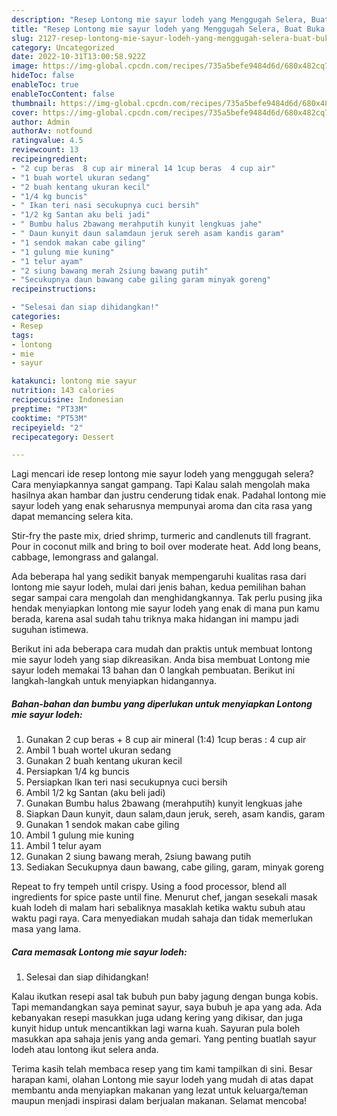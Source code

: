 ```yaml
---
description: "Resep Lontong mie sayur lodeh yang Menggugah Selera, Buat Buka Puasa Enak Banget"
title: "Resep Lontong mie sayur lodeh yang Menggugah Selera, Buat Buka Puasa Enak Banget"
slug: 2127-resep-lontong-mie-sayur-lodeh-yang-menggugah-selera-buat-buka-puasa-enak-banget
category: Uncategorized
date: 2022-10-31T13:00:58.922Z
image: https://img-global.cpcdn.com/recipes/735a5befe9484d6d/680x482cq70/lontong-mie-sayur-lodeh-foto-resep-utama.jpg
hideToc: false
enableToc: true
enableTocContent: false
thumbnail: https://img-global.cpcdn.com/recipes/735a5befe9484d6d/680x482cq70/lontong-mie-sayur-lodeh-foto-resep-utama.jpg
cover: https://img-global.cpcdn.com/recipes/735a5befe9484d6d/680x482cq70/lontong-mie-sayur-lodeh-foto-resep-utama.jpg
author: Admin
authorAv: notfound
ratingvalue: 4.5
reviewcount: 13
recipeingredient:
- "2 cup beras  8 cup air mineral 14 1cup beras  4 cup air"
- "1 buah wortel ukuran sedang"
- "2 buah kentang ukuran kecil"
- "1/4 kg buncis"
- " Ikan teri nasi secukupnya cuci bersih"
- "1/2 kg Santan aku beli jadi"
- " Bumbu halus 2bawang merahputih kunyit lengkuas jahe"
- " Daun kunyit daun salamdaun jeruk sereh asam kandis garam"
- "1 sendok makan cabe giling"
- "1 gulung mie kuning"
- "1 telur ayam"
- "2 siung bawang merah 2siung bawang putih"
- "Secukupnya daun bawang cabe giling garam minyak goreng"
recipeinstructions:

- "Selesai dan siap dihidangkan!"
categories:
- Resep
tags:
- lontong
- mie
- sayur

katakunci: lontong mie sayur 
nutrition: 143 calories
recipecuisine: Indonesian
preptime: "PT33M"
cooktime: "PT53M"
recipeyield: "2"
recipecategory: Dessert

---
```



Lagi mencari ide resep lontong mie sayur lodeh yang menggugah selera? Cara menyiapkannya sangat gampang. Tapi Kalau salah mengolah maka hasilnya akan hambar dan justru cenderung tidak enak. Padahal lontong mie sayur lodeh yang enak seharusnya mempunyai aroma dan cita rasa yang dapat memancing selera kita.


Stir-fry the paste mix, dried shrimp, turmeric and candlenuts till fragrant. Pour in coconut milk and bring to boil over moderate heat. Add long beans, cabbage, lemongrass and galangal.

Ada beberapa hal yang sedikit banyak mempengaruhi kualitas rasa dari lontong mie sayur lodeh, mulai dari jenis bahan, kedua pemilihan bahan segar sampai cara mengolah dan menghidangkannya. Tak perlu pusing jika hendak menyiapkan lontong mie sayur lodeh yang enak di mana pun kamu berada, karena asal sudah tahu triknya maka hidangan ini mampu jadi suguhan istimewa.


Berikut ini ada beberapa cara mudah dan praktis untuk membuat lontong mie sayur lodeh yang siap dikreasikan. Anda bisa membuat Lontong mie sayur lodeh memakai 13 bahan dan 0 langkah pembuatan. Berikut ini langkah-langkah untuk menyiapkan hidangannya.

<!--inarticleads1-->

##### Bahan-bahan dan bumbu yang diperlukan untuk menyiapkan Lontong mie sayur lodeh:

1. Gunakan 2 cup beras + 8 cup air mineral (1:4) 1cup beras : 4 cup air
1. Ambil 1 buah wortel ukuran sedang
1. Gunakan 2 buah kentang ukuran kecil
1. Persiapkan 1/4 kg buncis
1. Persiapkan  Ikan teri nasi secukupnya cuci bersih
1. Ambil 1/2 kg Santan (aku beli jadi)
1. Gunakan  Bumbu halus 2bawang (merahputih) kunyit lengkuas jahe
1. Siapkan  Daun kunyit, daun salam,daun jeruk, sereh, asam kandis, garam
1. Gunakan 1 sendok makan cabe giling
1. Ambil 1 gulung mie kuning
1. Ambil 1 telur ayam
1. Gunakan 2 siung bawang merah, 2siung bawang putih
1. Sediakan Secukupnya daun bawang, cabe giling, garam, minyak goreng


Repeat to fry tempeh until crispy. Using a food processor, blend all ingredients for spice paste until fine. Menurut chef, jangan sesekali masak kuah lodeh di malam hari sebaliknya masaklah ketika waktu subuh atau waktu pagi raya. Cara menyediakan mudah sahaja dan tidak memerlukan masa yang lama. 

<!--inarticleads2-->

##### Cara memasak Lontong mie sayur lodeh:


1. Selesai dan siap dihidangkan!

Kalau ikutkan resepi asal tak bubuh pun baby jagung dengan bunga kobis. Tapi memandangkan saya peminat sayur, saya bubuh je apa yang ada. Ada kebanyakan resepi masukkan juga udang kering yang dikisar, dan juga kunyit hidup untuk mencantikkan lagi warna kuah. Sayuran pula boleh masukkan apa sahaja jenis yang anda gemari. Yang penting buatlah sayur lodeh atau lontong ikut selera anda. 

Terima kasih telah membaca resep yang tim kami tampilkan di sini. Besar harapan kami, olahan Lontong mie sayur lodeh yang mudah di atas dapat membantu anda menyiapkan makanan yang lezat untuk keluarga/teman maupun menjadi inspirasi dalam berjualan makanan. Selamat mencoba!
